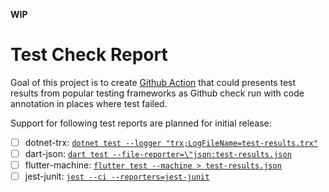 **WIP**

# Test Check Report

Goal of this project is to create [Github Action](https://github.com/features/actions)
that could presents test results from popular testing frameworks as Github check run with code annotation in places where test failed.

Support for following test reports are planned for initial release:
- [ ] dotnet-trx: [`dotnet test --logger "trx;LogFileName=test-results.trx"`](https://docs.microsoft.com/en-us/dotnet/core/tools/dotnet-test#examples)
- [ ] dart-json: [`dart test --file-reporter=\"json:test-results.json`](https://pub.dev/packages/test)
- [ ] flutter-machine: [`flutter test --machine > test-results.json`](https://flutter.dev/docs/cookbook/testing/unit/introduction)
- [ ] jest-junit: [`jest --ci --reporters=jest-junit`](https://github.com/jest-community/jest-junit#readme)
